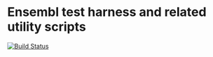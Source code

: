 # Ensembl test harness and related utility scripts

[![Build Status](https://travis-ci.org/Ensembl/ensembl-test.svg?branch=release/106)][travis]

[travis]: https://travis-ci.org/Ensembl/ensembl-test
